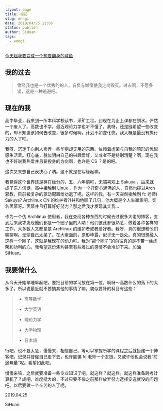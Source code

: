 ```yaml
---
layout: page
title: 缘起
slug: enngi
date: 2019/04/25 11:06
status: publish
author: SiHuan
tags: 
  - enngi
---
```


<u>今天起我要变成一个想要翻身的咸鱼</u>

## 我的过去

> 曾经我也是一个优秀的的人，自负与懒惰使我走向毁灭。过去啊，不愿多谈，这是一种逃避吧。

## 现在的我

高中毕业，我来到一所本科学校读书，采矿工程。到现在为止上课都在划水。俨然一个废人了。高数也不学，最近理论力学也听不懂了。我呀，还是挺希望一些改变的，却不知道该如何去改变，很多时候啊，计划不如变化快。我大概是最没有执行力的人了吧。

我呀，沉迷于向别人卖弄一些华丽却无用的东西。依赖着虚荣与自我的畸形的优越感生活着。打心底，貌似明白自己的兴趣爱好，又或者不是特别清楚？啊，现在我也不好说我热爱并且要投身的方向啊，也许是 CS ？是的吧。

这次又来想自己表决心了呐。这不就是在写缘起嘛。

我觉得这个世界还是存在缘分的，五、六年前吧，无端喜欢上 Sakuya ，后来就成了东方信徒。高中接触到 Linux ，作为一个好奇心满满的人，自然也碰过Arch邪教，目前被复杂的驱动配置给劝退了呢。这样的我，有一天突然接触到 fc 老师( Sakuya? Archlinux CN 的维护者?)并和他聊了几句，他大概是个人生赢家吧，实名羡慕呀。羡慕并且打算好好努力？那之后我才发现其实我...

作为一个伪 Archlinux 使用者，我在查阅各种东西的时候去过很多大佬的博客，直到后来我才发现他们都是一个圈子里的人呐！他们彼此都很熟悉，做着各种各样的工作，大多数人又都是是 Archlinux 的维护者或者爱好者。我呀，真的很想和他们聊聊啊。无奈自己太菜了，在大佬面前，原形毕露，似乎无一是处。真的很想融入这样一个圈子，这就是我现在的动力吧。我对“那个圈子”的向往真的是不带一丝虚荣和功利的心，我希望这份焦灼甚至有些难过的感情不会冷却下来。加油 SiHuan。

## 我要做什么

从今天开始早睡早起吧，要把目前的学习放在第一位。啊呀～高数什么的落下的太多了。所以说最近就不要搞其他的事情了嘛。貌似要补的科目有这些：

>- 高等数学
>
>- 大学英语
>
>- 理论力学
>
>- 大学物理
>
>- 日本語



行吧，也不要太急，慢慢来，相信自己。等可以掌握所学的课程之后就搭建一个博客吧，记录并督促自己走下去，也许能骗 fc 老师一个友链，又或许他也会说我”前途無量“呢。希望如此吧。

慢慢来嘛，之后就要准备一些专业知识了吧。就这样？就这样。就这样准备跨考计算机了？成吧，难度挺大的，不过只要不像之前那样放弃努力选择安逸就没的问题吧。以后要做一个辛苦的人了呢。 




2019.04.25

SiHuan